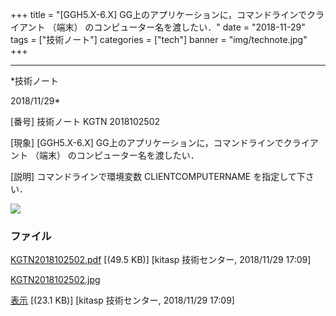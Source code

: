﻿+++
title = "[GGH5.X-6.X] GG上のアプリケーションに，コマンドラインでクライアント （端末） のコンピューター名を渡したい．"
date = "2018-11-29"
tags = ["技術ノート"]
categories = ["tech"]
banner = "img/technote.jpg"
+++

-----------------------------------------------------------------------------------------------------------------------------

*技術ノート

2018/11/29*


[番号]
技術ノート KGTN 2018102502

[現象]
[GGH5.X-6.X] GG上のアプリケーションに，コマンドラインでクライアント
（端末） のコンピューター名を渡したい．

[説明]
コマンドラインで環境変数 CLIENTCOMPUTERNAME を指定して下さい．

![](http://techreport.kitasp.net/attachments/download/4205/KGTN2018102502.jpg)


### ファイル

 
 


[KGTN2018102502.pdf](http://techreport.kitasp.net/attachments/download/4204/KGTN2018102502.pdf)
 [(49.5 KB)] [kitasp 技術センター, 2018/11/29
17:09]

[KGTN2018102502.jpg](http://techreport.kitasp.net/attachments/download/4205/KGTN2018102502.jpg)

[表示](http://techreport.kitasp.net/attachments/4205/KGTN2018102502.jpg "表示")
 [(23.1 KB)] [kitasp 技術センター, 2018/11/29
17:09]


 


 

